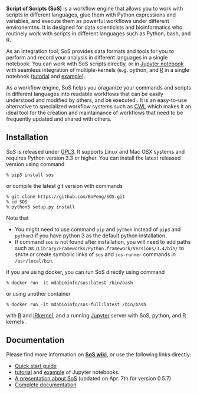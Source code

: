 **Script of Scripts (SoS)** is a workflow engine that allows you to work
with scripts in different languages, glue them with Python expressions and
variables, and execute them as powerful workflows under different
environemtns. It is designed for data scienticists and bioinformatics who
routinely work with scripts in different languages such as Python, bash,
and R.

As an integration tool, SoS provides data formats and tools for you
to perform and record your analysis in different languages in a single
notebook. You can work with SoS scripts directly, or in [Jupyter
notebook](http://jupyter.org/) with seamless integration of
multiple-kernels (e.g. python, and
[R](https://github.com/IRkernel/IRkernel) in a single notebook
([tutorial](https://github.com/BoPeng/SOS/blob/master/examples/NotebookTutorial.ipynb)
and [example](https://github.com/BoPeng/SOS/blob/master/examples/example.ipynb)).

As a workflow engine, SoS helps you oraganize your commands and scripts in 
different languages into readable workflows that can be easily understood
and modified by others, and be executed . It is an easy-to-use alternative to specialized workflow
systems such as [CWL](http://common-workflow-language.github.io/draft-3/) which makes it
an ideal tool for the creation and maintainance of workflows that need to be frequently updated and shared with others.


## Installation

SoS is released under [GPL3](http://www.gnu.org/licenses/gpl-3.0.en.html). It supports Linux and Mac OSX systems and requires Python version 3.3 or higher. You can install the latest released version using command

```
% pip3 install sos
```

or compile the latest git version with commands

```
% git clone https://github.com/BoPeng/SOS.git
% cd SOS
% python3 setup.py install
```

Note that

* You might need to use command `pip` and `python` instead of `pip3` and `python3` if you have python 3 as the default python installation.
* If command `sos` is not found after installation, you will need to add paths such as
`/Library/Frameworks/Python.framework/Versions/3.4/bin/` to `$PATH` or
create symbolic links of `sos` and `sos-runner` commands in
`/usr/local/bin`.

If you are using docker, you can run SoS directly using command

```
% docker run -it mdabioinfo/sos:latest /bin/bash
```
or using another container 

```
% docker run -it mdabioinfo/sos-full:latest /bin/bash
```
with [R](https://www.r-project.org/) and [IRkernel](https://github.com/IRkernel/IRkernel), and a running [Jupyter](http://jupyter.org/) server with SoS, python, and R kernels .

## Documentation

Please find more information on **[SoS
wiki](https://github.com/BoPeng/SOS/wiki)**, or use the following links
directly:

* [Quick start guide](https://github.com/BoPeng/SOS/wiki/Quick-Start)
* [tutorial](https://github.com/BoPeng/SOS/blob/master/examples/NotebookTutorial.ipynb) and [example](https://github.com/BoPeng/SOS/blob/master/examples/example.ipynb) of Jupyter notebooks.
* [A presentation about SoS](https://github.com/BoPeng/SOS/wiki/SoS_March2016.pdf) (updated on Apr. 7th for version 0.5.7)
* [Complete documentation](https://github.com/BoPeng/SOS/wiki/Documentation)
